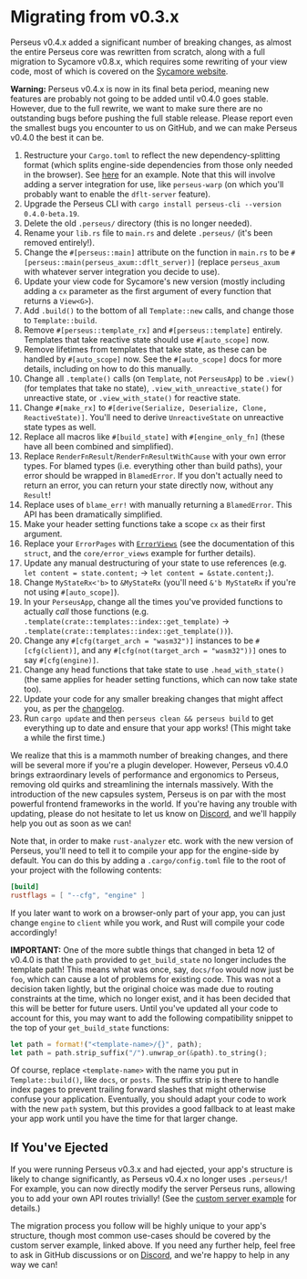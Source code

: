 # Migrating from v0.3.x

Perseus v0.4.x added a significant number of breaking changes, as almost the entire Perseus core was rewritten from scratch, along with a full migration to Sycamore v0.8.x, which requires some rewriting of your view code, most of which is covered on the [Sycamore website](https://sycamore-rs.netlify.app).

**Warning:** Perseus v0.4.x is now in its final beta period, meaning new features are probably not going to be added until v0.4.0 goes stable. However, due to the full rewrite, we want to make sure there are no outstanding bugs before pushing the full stable release. Please report even the smallest bugs you encounter to us on GitHub, and we can make Perseus v0.4.0 the best it can be.

1. Restructure your `Cargo.toml` to reflect the new dependency-splitting format (which splits engine-side dependencies from those only needed in the browser). See [here](https://github.com/framesurge/perseus/tree/main/examples/core/basic/Cargo.toml) for an example. Note that this will involve adding a server integration for use, like `perseus-warp` (on which you'll probably want to enable the `dflt-server` feature).
2. Upgrade the Perseus CLI with `cargo install perseus-cli --version 0.4.0-beta.19`.
3. Delete the old `.perseus/` directory (this is no longer needed).
4. Rename your `lib.rs` file to `main.rs` and delete `.perseus/` (it's been removed entirely!).
5. Change the `#[perseus::main]` attribute on the function in `main.rs` to be `#[perseus::main(perseus_axum::dflt_server)]` (replace `perseus_axum` with whatever server integration you decide to use).
6. Update your view code for Sycamore's new version (mostly including adding a `cx` parameter as the first argument of every function that returns a `View<G>`).
7. Add `.build()` to the bottom of all `Template::new` calls, and change those to `Template::build`.
8. Remove `#[perseus::template_rx]` and `#[perseus::template]` entirely. Templates that take reactive state should use `#[auto_scope]` now.
9. Remove lifetimes from templates that take state, as these can be handled by `#[auto_scope]` now. See the `#[auto_scope]` docs for more details, including on how to do this manually.
10. Change all `.template()` calls (on `Template`, not `PerseusApp`) to be `.view()` (for templates that take no state), `.view_with_unreactive_state()` for unreactive state, or `.view_with_state()` for reactive state.
11. Change `#[make_rx]` to `#[derive(Serialize, Deserialize, Clone, ReactiveState)]`. You'll need to derive `UnreactiveState` on unreactive state types as well.
12. Replace all macros like `#[build_state]` with `#[engine_only_fn]` (these have all been combined and simplified).
13. Replace `RenderFnResult`/`RenderFnResultWithCause` with your own error types. For blamed types (i.e. everything other than build paths), your error should be wrapped in `BlamedError`. If you don't actually need to return an error, you can return your state directly now, without any `Result`!
14. Replace uses of `blame_err!` with manually returning a `BlamedError`. This API has been dramatically simplified.
15. Make your header setting functions take a scope `cx` as their first argument.
16. Replace your `ErrorPages` with [`ErrorViews`](=prelude/struct.ErrorViews@perseus) (see the documentation of this `struct`, and the `core/error_views` example for further details).
17. Update any manual destructuring of your state to use references (e.g. `let content = state.content;` -> `let content = &state.content;`).
18. Change `MyStateRx<'b>` to `&MyStateRx` (you'll need `&'b MyStateRx` if you're not using `#[auto_scope]`).
19. In your `PerseusApp`, change all the times you've provided functions to actually *call* those functions (e.g. `.template(crate::templates::index::get_template)` -> `.template(crate::templates::index::get_template())`).
20. Change any `#[cfg(target_arch = "wasm32")]` instances to be `#[cfg(client)]`, and any `#[cfg(not(target_arch = "wasm32"))]` ones to say `#[cfg(engine)]`.
21. Change any head functions that take state to use `.head_with_state()` (the same applies for header setting functions, which can now take state too).
22. Update your code for any smaller breaking changes that might affect you, as per the [changelog](https://github.com/framesurge/perseus/blob/main/CHANGELOG.md).
23. Run `cargo update` and then `perseus clean && perseus build` to get everything up to date and ensure that your app works! (This might take a while the first time.)

We realize that this is a mammoth number of breaking changes, and there will be several more if you're a plugin developer. However, Perseus v0.4.0 brings extraordinary levels of performance and ergonomics to Perseus, removing old quirks and streamlining the internals massively. With the introduction of the new capsules system, Perseus is on par with the most powerful frontend frameworks in the world. If you're having any trouble with updating, please do not hesitate to let us know on [Discord](https://discord.com/invite/GNqWYWNTdp), and we'll happily help you out as soon as we can!

Note that, in order to make `rust-analyzer` etc. work with the new version of Perseus, you'll need to tell it to compile your app for the engine-side by default. You can do this by adding a `.cargo/config.toml` file to the root of your project with the following contents:

```toml
[build]
rustflags = [ "--cfg", "engine" ]
```

If you later want to work on a browser-only part of your app, you can just change `engine` to `client` while you work, and Rust will compile your code accordingly!

**IMPORTANT:** One of the more subtle things that changed in beta 12 of v0.4.0 is that the `path` provided to `get_build_state` no longer includes the template path! This means what was once, say, `docs/foo` would now just be `foo`, which can cause a lot of problems for existing code. This was not a decision taken lightly, but the original choice was made due to routing constraints at the time, which no longer exist, and it has been decided that this will be better for future users. Until you've updated all your code to account for this, you may want to add the following compatibility snippet to the top of your `get_build_state` functions:

```rust
let path = format!("<template-name>/{}", path);
let path = path.strip_suffix("/").unwrap_or(&path).to_string();
```

Of course, replace `<template-name>` with the name you put in `Template::build()`, like `docs`, or `posts`. The suffix strip is there to handle index pages to prevent trailing forward slashes that might otherwise confuse your application. Eventually, you should adapt your code to work with the new `path` system, but this provides a good fallback to at least make your app work until you have the time for that larger change.

## If You've Ejected

If you were running Perseus v0.3.x and had ejected, your app's structure is likely to change significantly, as Perseus v0.4.x no longer uses `.perseus/`! For example, you can now directly modify the server Perseus runs, allowing you to add your own API routes trivially! (See the [custom server example](https://github.com/framesurge/perseus/tree/main/examples/core/custom_server) for details.)

The migration process you follow will be highly unique to your app's structure, though most common use-cases should be covered by the custom server example, linked above. If you need any further help, feel free to ask in GitHub discussions or on [Discord](https://discord.com/invite/GNqWYWNTdp), and we're happy to help in any way we can!
